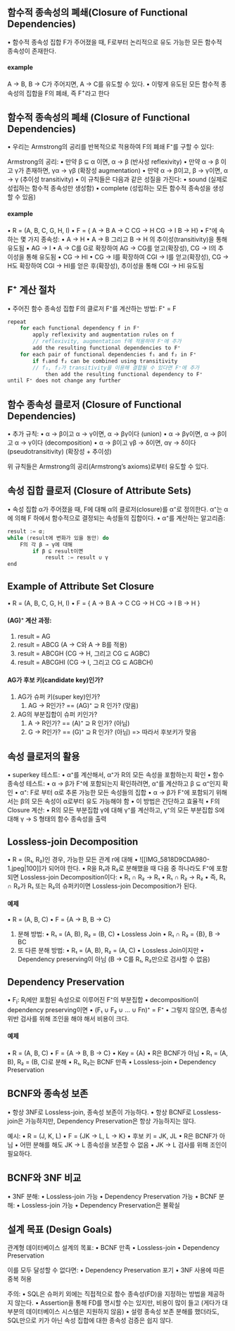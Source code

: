 ## 함수적 종속성의 폐쇄(Closure of Functional Dependencies)
•	함수적 종속성 집합 F가 주어졌을 때, F로부터 논리적으로 유도 가능한 모든 함수적 종속성이 존재한다.
#### example
A → B, B → C가 주어지면, A → C를 유도할 수 있다.
•	이렇게 유도된 모든 함수적 종속성의 집합을 F의 폐쇄, 즉 F<sup>+</sup>라고 한다
## 함수적 종속성의 폐쇄 (Closure of Functional Dependencies)
•	우리는 Armstrong의 공리를 반복적으로 적용하여 F의 폐쇄 F⁺를 구할 수 있다:

Armstrong의 공리:
•	만약 β ⊆ α 이면, α → β (반사성 reflexivity)
•	만약 α → β 이고 γ가 존재하면, γα → γβ (확장성 augmentation)
•	만약 α → β이고, β → γ이면, α → γ (추이성 transitivity)
•	이 규칙들은 다음과 같은 성질을 가진다:
•	sound (실제로 성립하는 함수적 종속성만 생성함)
•	complete (성립하는 모든 함수적 종속성을 생성할 수 있음)
#### example
•	R = (A, B, C, G, H, I)
•	F = {
	A → B
	A → C
	CG → H
	CG → I
	B → H}
•	F⁺에 속하는 몇 가지 종속성:
•	A → H
	•	A → B 그리고 B → H 의 추이성(transitivity)을 통해 유도됨
•	AG → I
	•	A → C를 G로 확장하여 AG → CG를 얻고(확장성), CG → I의 추이성을 통해 유도됨
•	CG → HI
	•	CG → I를 확장하여 CGI → I를 얻고(확장성), CG → H도 확장하여 CGI → HI를 얻은 후(확장성), 추이성을 통해 CGI → HI 유도됨

## F⁺ 계산 절차
•	주어진 함수 종속성 집합 F의 클로저 F⁺를 계산하는 방법:
F⁺ = F
```c
repeat
	for each functional dependency f in F⁺
		apply reflexivity and augmentation rules on f 
		// reflexivity, augmentation f에 적용하여 F⁺에 추가
		add the resulting functional dependencies to F⁺
	for each pair of functional dependencies f₁ and f₂ in F⁺
		if f₁and f₂ can be combined using transitivity 
		// f₁, f₂가 transitivity을 이용해 결합될 수 있다면 F⁺에 추가
			then add the resulting functional dependency to F⁺
until F⁺ does not change any further
```

## 함수 종속성 클로저 (Closure of Functional Dependencies)
•	추가 규칙:
•	α → β이고 α → γ이면, α → βγ이다 (union)
•	α → βγ이면, α → β이고 α → γ이다 (decomposition)
•	α → β이고 γβ → δ이면, αγ → δ이다 (pseudotransitivity) (확장성 + 추이성)

위 규칙들은 Armstrong의 공리(Armstrong’s axioms)로부터 유도할 수 있다.
## 속성 집합 클로저 (Closure of Attribute Sets)
•	속성 집합 α가 주어졌을 때, F에 대해 α의 클로저(closure)를 α⁺로 정의한다.
α⁺는 α에 의해 F 하에서 함수적으로 결정되는 속성들의 집합이다.
•	α⁺를 계산하는 알고리즘:

```c
result := α;
while (result에 변화가 있을 동안) do
    F의 각 β → γ에 대해
        if β ⊆ result이면
            result := result ∪ γ
end
```
## Example of Attribute Set Closure
•	R = (A, B, C, G, H, I)
•	F = {
	A → B
	A → C
	CG → H
	CG → I
	B → H
	}
#### (AG)⁺ 계산 과정:
1.	result = AG
2.	result = ABCG (A → C와 A → B를 적용)
3.	result = ABCGH (CG → H, 그리고 CG ⊆ AGBC)
4.	result = ABCGHI (CG → I, 그리고 CG ⊆ AGBCH)
#### AG가 후보 키(candidate key)인가?
1.	AG가 슈퍼 키(super key)인가?
	1.	AG → R인가? == (AG)⁺ ⊇ R 인가? (맞음)
2.	AG의 부분집합이 슈퍼 키인가?
	1.	A → R인가? == (A)⁺ ⊇ R 인가? (아님)
	2.	G → R인가? == (G)⁺ ⊇ R 인가? (아님)
=> 따라서 후보키가 맞음
## 속성 클로저의 활용
•	superkey 테스트:
	•	α⁺를 계산해서, α⁺가 R의 모든 속성을 포함하는지 확인
•	함수 종속성 테스트:
	•	α → β가 F⁺에 포함되는지 확인하려면, α⁺를 계산하고 β ⊆ α⁺인지 확인
	• α⁺: F로 부터 α로 추론 가능한 모든 속성들의 집합
	• α → β가 F⁺에 포함되기 위해서는 β의 모든 속성이 α로부터 유도 가능해야 함
	•	이 방법은 간단하고 효율적
•	F의 Closure 계산:
	•	R의 모든 부분집합 γ에 대해 γ⁺를 계산하고, γ⁺의 모든 부분집합 S에 대해 γ → S 형태의 함수 종속성을 출력
## Lossless-join Decomposition
•	R = (R₁, R₂)인 경우, 가능한 모든 관계 r에 대해
	•	![[IMG_5818D9CDA980-1.jpeg|100]]가 되어야 한다.
•	R을 R₁과 R₂로 분해했을 때 다음 중 하나라도 F⁺에 포함되면 Lossless-join Decomposition이다:
	•	R₁ ∩ R₂ → R₁
	•	R₁ ∩ R₂ → R₂
•	즉, R₁ ∩ R₂가 R₁ 또는 R₂의 슈퍼키이면 Lossless-join Decomposition가 된다.
#### 예제
•	R = (A, B, C)
•	F = {A → B, B → C}
1. 분해 방법:
	•	R₁ = (A, B), R₂ = (B, C)
	•	Lossless Join
	•	R₁ ∩ R₂ = {B}, B → BC
2. 또 다른 분해 방법:
	•	R₁ = (A, B), R₂ = (A, C)
	•	Lossless Join이지만
	•	Dependency preserving이 아님 (B → C를 R₁, R₂만으로 검사할 수 없음)
## Dependency Preservation
•	F<sub>i</sub>: R<sub>i</sub>에만 포함된 속성으로 이루어진 F⁺의 부분집합
	•	decomposition이 dependency preserving이면
	•	(F₁ ∪ F₂ ∪ … ∪ Fn)⁺ = F⁺
	•	그렇지 않으면, 종속성 위반 검사를 위해 조인을 해야 해서 비용이 크다.
#### 예제
•	R = (A, B, C)
•	F = {A → B, B → C}
•	Key = {A}
•	R은 BCNF가 아님
•	R₁ = (A, B), R₂ = (B, C)로 분해
	•	R₁, R₂는 BCNF 만족
	•	Lossless-join
	•	Dependency Preservation
## BCNF와 종속성 보존
•	항상 3NF로 Lossless-join, 종속성 보존이 가능하다.
•	항상 BCNF로 Lossless-join은 가능하지만, Dependency Preservation은 항상 가능하지는 않다.

예시:
	•	R = (J, K, L)
	•	F = {JK → L, L → K}
	•	후보 키 = JK, JL
	•	R은 BCNF가 아님
	•	어떤 분해를 해도 JK → L 종속성을 보존할 수 없음
	•	JK → L 검사를 위해 조인이 필요하다.
## BCNF와 3NF 비교
•	3NF 분해:
	•	Lossless-join 가능
	•	Dependency Preservation 가능
•	BCNF 분해:
	•	Lossless-join 가능
	•	Dependency Preservation은 불확실
## 설계 목표 (Design Goals)
관계형 데이터베이스 설계의 목표:
	•	BCNF 만족
	•	Lossless-join
	•	Dependency Preservation

이를 모두 달성할 수 없다면:
	•	Dependency Preservation 포기
	•	3NF 사용에 따른 중복 허용

주의:
	•	SQL은 슈퍼키 외에는 직접적으로 함수 종속성(FD)을 지정하는 방법을 제공하지 않는다.
	•	Assertion을 통해 FD를 명시할 수는 있지만, 비용이 많이 들고 (게다가 대부분의 데이터베이스 시스템은 지원하지 않음)
	•	설령 종속성 보존 분해를 했더라도, SQL만으로 키가 아닌 속성 집합에 대한 종속성 검증은 쉽지 않다.